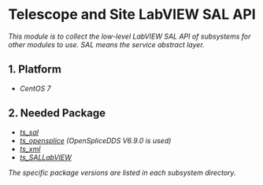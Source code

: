 # Telescope and Site LabVIEW SAL API

*This module is to collect the low-level LabVIEW SAL API of subsystems for other modules to use. SAL means the service abstract layer.*

## 1. Platform

- *CentOS 7*

## 2. Needed Package

- *[ts_sal](https://github.com/lsst-ts/ts_sal)*
- *[ts_opensplice](https://github.com/lsst-ts/ts_opensplice) (OpenSpliceDDS V6.9.0 is used)*
- *[ts_xml](https://github.com/lsst-ts/ts_xml)*
- *[ts_SALLabVIEW](https://github.com/lsst-ts/ts_SALLabVIEW)*

*The specific package versions are listed in each subsystem directory.*
